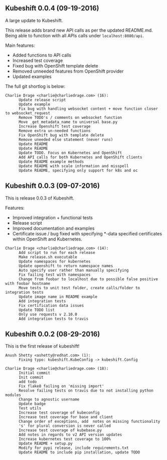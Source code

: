 ## Kubeshift 0.0.4 (09-19-2016)

A large update to Kubeshift.

This release adds brand new API calls as per the updated README.md. Being able to function with all APIs calls under `localhost:8080/api`.

Main features:
  - Added functions to API calls
  - Increased test coverage
  - Fixed bug with OpenShift template delete
  - Removed unneeded features from OpenShift provider
  - Updated examples

The full git shortlog is below:

```
Charlie Drage <charlie@charliedrage.com> (16):
      Update release script
      Update example
      Fix bug with handling websocket content + move function closer to websocket_request
      Remove TODO's / comments on websocket function
      Move _get_metadata_name to universal base.py
      Increase Openshift test coverage
      Remove extra un-needed functions
      Fix OpenShift bug with template delete
      Remove uneeded else statement (never runs)
      Update README
      Update README
      Update TODO. Focus on Kubernetes and OpenShift
      Add API calls for both Kubernetes and OpenShift clients
      Update README example methods
      Update README with scale information and misspell
      Update README, specifying only support for k8s and oc
```

## Kubeshift 0.0.3 (09-07-2016)

This is release 0.0.3 of Kubeshift.

Features:
  - Improved integration + functional tests
  - Release script
  - Improved documentation and examples
  - Certificate issue / bug fixed with specifying *-data specified certificates within OpenShift and Kubernetes.

```
Charlie Drage <charlie@charliedrage.com> (14):
      Add script to run for each release
      Make release.sh executable
      Update namespaces for kubernetes
      Update openshift to return namespace names
      Auto specify user rather than manually specifying
      Fix failing test with namespaces
      Change from foobar to localhost due to possible false positive with foobar hostname
      Move tests to unit test folder, create calls/folder to integration tests
      Update image name in README example
      Add integration tests
      Fix certification data issues
      Update TODO list
      Only use requests v 2.10.0
      Add integration tests to travis
```

## Kubeshift 0.0.2 (08-29-2016)

This is the first release of kubeshift!

```
Anush Shetty <ashetty@redhat.com> (1):
      Fixing typo: kubeshift.KubeConfig -> kubeshift.Config

Charlie Drage <charlie@charliedrage.com> (18):
      Initial commit
      Init commit
      add todo
      Fix flake8 failing on 'missing import'
      Resolve failing tests on travis due to not installing python modules
      Change to agnostic username
      Update badge
      Test utils
      Increase test coverage of kubeconfig
      Increase test coverage for base and client
      Change order of exceptions, add  notes on missing functionality
      's' for plural conversion is never called
      Increase test coverage of kubebase.py
      Add notes in regards to v2 API version updates
      Increase kubernetes test coverage to 100%
      Update README + setup.py
      Modify for pypi release, include requirements.txt
      Update README to include pip installation, update TODO
```
